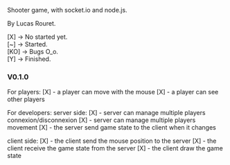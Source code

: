 Shooter game, with socket.io and node.js.

By Lucas Rouret.

[X] -> No started yet.<br>
[~] -> Started.<br>
[KO] -> Bugs O_o.<br>
[Y] -> Finished.<br>

### V0.1.0

For players:
[X] - a player can move with the mouse
[X] - a player can see other players

For developers:
server side:
[X] - server can manage multiple players connexion/disconnexion 
[X] - server can manage multiple players movement
[X] - the server send game state to the client when it changes

client side:
[X] - the client send the mouse position to the server
[X] - the client receive the game state from the server
[X] - the client draw the game state


